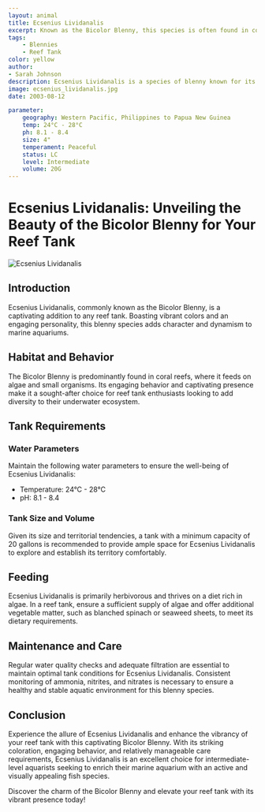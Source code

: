 ```yaml
---
layout: animal
title: Ecsenius Lividanalis
excerpt: Known as the Bicolor Blenny, this species is often found in coral reefs, where it feeds on algae and small organisms. It is commonly sought after for its vibrant colors and lively behavior.
tags:
    - Blennies
    - Reef Tank
color: yellow
author:
- Sarah Johnson
description: Ecsenius Lividanalis is a species of blenny known for its striking coloration and engaging personality.
image: ecsenius_lividanalis.jpg
date: 2003-08-12

parameter:
    geography: Western Pacific, Philippines to Papua New Guinea
    temp: 24°C - 28°C
    ph: 8.1 - 8.4
    size: 4"
    temperament: Peaceful
    status: LC
    level: Intermediate
    volume: 20G
---
```


# Ecsenius Lividanalis: Unveiling the Beauty of the Bicolor Blenny for Your Reef Tank

![Ecsenius Lividanalis](ecsenius_lividanalis.jpg)

## Introduction

Ecsenius Lividanalis, commonly known as the Bicolor Blenny, is a captivating addition to any reef tank. Boasting vibrant colors and an engaging personality, this blenny species adds character and dynamism to marine aquariums.

## Habitat and Behavior

The Bicolor Blenny is predominantly found in coral reefs, where it feeds on algae and small organisms. Its engaging behavior and captivating presence make it a sought-after choice for reef tank enthusiasts looking to add diversity to their underwater ecosystem.

## Tank Requirements

### Water Parameters

Maintain the following water parameters to ensure the well-being of Ecsenius Lividanalis:

- Temperature: 24°C - 28°C
- pH: 8.1 - 8.4

### Tank Size and Volume

Given its size and territorial tendencies, a tank with a minimum capacity of 20 gallons is recommended to provide ample space for Ecsenius Lividanalis to explore and establish its territory comfortably.

## Feeding

Ecsenius Lividanalis is primarily herbivorous and thrives on a diet rich in algae. In a reef tank, ensure a sufficient supply of algae and offer additional vegetable matter, such as blanched spinach or seaweed sheets, to meet its dietary requirements.

## Maintenance and Care

Regular water quality checks and adequate filtration are essential to maintain optimal tank conditions for Ecsenius Lividanalis. Consistent monitoring of ammonia, nitrites, and nitrates is necessary to ensure a healthy and stable aquatic environment for this blenny species.

## Conclusion

Experience the allure of Ecsenius Lividanalis and enhance the vibrancy of your reef tank with this captivating Bicolor Blenny. With its striking coloration, engaging behavior, and relatively manageable care requirements, Ecsenius Lividanalis is an excellent choice for intermediate-level aquarists seeking to enrich their marine aquarium with an active and visually appealing fish species.

Discover the charm of the Bicolor Blenny and elevate your reef tank with its vibrant presence today!
